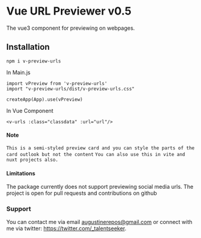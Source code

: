 # Vue URL Previewer v0.5

The vue3 component for previewing on webpages.

## Installation

```
npm i v-preview-urls
```

In Main.js

```
import vPreview from 'v-preview-urls'
import "v-preview-urls/dist/v-preview-urls.css"

createApp(App).use(vPreview)
```

In Vue Component

```
<v-urls :class="classdata" :url="url"/>
```

#### Note

`This is a semi-styled preview card and you can style the parts of the card outlook but not the content`
`You can also use this in vite and nuxt projects also.`

#### Limitations

The package currently does not support previewing social media urls. The project is open for pull requests and contributions on github

### Support

You can contact me via email augustinerepos@gmail.com or connect with me via twitter: https://twitter.com/_talentseeker.
